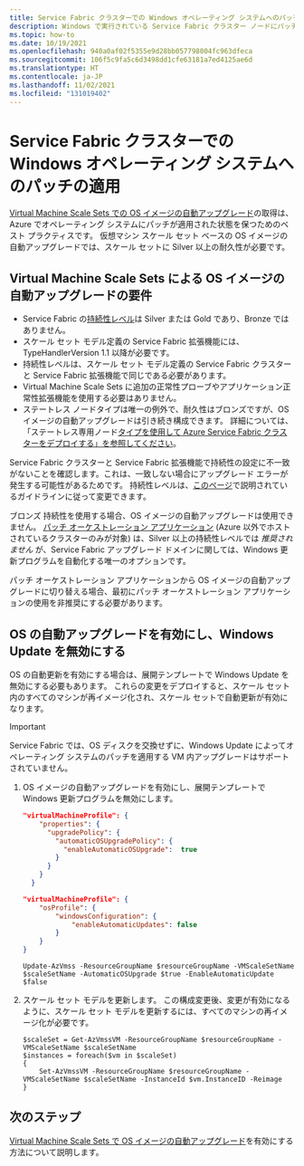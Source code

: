 ```yaml
---
title: Service Fabric クラスターでの Windows オペレーティング システムへのパッチの適用
description: Windows で実行されている Service Fabric クラスター ノードにパッチを適用するために、OS イメージの自動アップグレードを有効にする方法を次に示します。
ms.topic: how-to
ms.date: 10/19/2021
ms.openlocfilehash: 940a0af02f5355e9d28bb057798004fc963dfeca
ms.sourcegitcommit: 106f5c9fa5c6d3498dd1cfe63181a7ed4125ae6d
ms.translationtype: HT
ms.contentlocale: ja-JP
ms.lasthandoff: 11/02/2021
ms.locfileid: "131019402"
---
```

# <a name="patch-the-windows-operating-system-in-your-service-fabric-cluster"></a>Service Fabric クラスターでの Windows オペレーティング システムへのパッチの適用

[Virtual Machine Scale Sets での OS イメージの自動アップグレード](../virtual-machine-scale-sets/virtual-machine-scale-sets-automatic-upgrade.md)の取得は、Azure でオペレーティング システムにパッチが適用された状態を保つためのベスト プラクティスです。 仮想マシン スケール セット ベースの OS イメージの自動アップグレードでは、スケール セットに Silver 以上の耐久性が必要です。

## <a name="requirements-for-automatic-os-image-upgrades-by-virtual-machine-scale-sets"></a>Virtual Machine Scale Sets による OS イメージの自動アップグレードの要件

- Service Fabric の[持続性レベル](service-fabric-cluster-capacity.md#durability-characteristics-of-the-cluster)は Silver または Gold であり、Bronze ではありません。
- スケール セット モデル定義の Service Fabric 拡張機能には、TypeHandlerVersion 1.1 以降が必要です。
- 持続性レベルは、スケール セット モデル定義の Service Fabric クラスターと Service Fabric 拡張機能で同じである必要があります。
- Virtual Machine Scale Sets に追加の正常性プローブやアプリケーション正常性拡張機能を使用する必要はありません。
- ステートレス ノードタイプは唯一の例外で、耐久性はブロンズですが、OS イメージの自動アップグレードは引き続き構成できます。 詳細については、「ステートレス専用ノード[タイプを使用して Azure Service Fabric クラスターをデプロイする」を参照してください](service-fabric-stateless-node-types.md)。

Service Fabric クラスターと Service Fabric 拡張機能で持続性の設定に不一致がないことを確認します。これは、一致しない場合にアップグレード エラーが発生する可能性があるためです。 持続性レベルは、[このページ](service-fabric-cluster-capacity.md#changing-durability-levels)で説明されているガイドラインに従って変更できます。

ブロンズ 持続性を使用する場合、OS イメージの自動アップグレードは使用できません。 [パッチ オーケストレーション アプリケーション](service-fabric-patch-orchestration-application.md) (Azure 以外でホストされているクラスターのみが対象) は、Silver 以上の持続性レベルでは *推奨されません* が、Service Fabric アップグレード ドメインに関しては、Windows 更新プログラムを自動化する唯一のオプションです。

パッチ オーケストレーション アプリケーションから OS イメージの自動アップグレードに切り替える場合、最初にパッチ オーケストレーション アプリケーションの使用を非推奨にする必要があります。

## <a name="enable-auto-os-upgrades-and-disable-windows-update"></a>OS の自動アップグレードを有効にし、Windows Update を無効にする

OS の自動更新を有効にする場合は、展開テンプレートで Windows Update を無効にする必要もあります。 これらの変更をデプロイすると、スケール セット内のすべてのマシンが再イメージ化され、スケール セットで自動更新が有効になります。

> [!IMPORTANT]
> Service Fabric では、OS ディスクを交換せずに、Windows Update によってオペレーティング システムのパッチを適用する VM 内アップグレードはサポートされていません。


1. OS イメージの自動アップグレードを有効にし、展開テンプレートで Windows 更新プログラムを無効にします。
 
    ```json
    "virtualMachineProfile": { 
        "properties": {
          "upgradePolicy": {
            "automaticOSUpgradePolicy": {
              "enableAutomaticOSUpgrade":  true
            }
          }
        }
      }
    ```
    
    ```json
    "virtualMachineProfile": { 
        "osProfile": { 
            "windowsConfiguration": { 
                "enableAutomaticUpdates": false 
            }
        }
    }
    ```

    ```azurepowershell-interactive
    Update-AzVmss -ResourceGroupName $resourceGroupName -VMScaleSetName $scaleSetName -AutomaticOSUpgrade $true -EnableAutomaticUpdate $false
    ```

1. スケール セット モデルを更新します。 この構成変更後、変更が有効になるように、スケール セット モデルを更新するには、すべてのマシンの再イメージ化が必要です。

    ```azurepowershell-interactive
    $scaleSet = Get-AzVmssVM -ResourceGroupName $resourceGroupName -VMScaleSetName $scaleSetName
    $instances = foreach($vm in $scaleSet)
    {
        Set-AzVmssVM -ResourceGroupName $resourceGroupName -VMScaleSetName $scaleSetName -InstanceId $vm.InstanceID -Reimage
    }
    ```

## <a name="next-steps"></a>次のステップ

[Virtual Machine Scale Sets で OS イメージの自動アップグレード](../virtual-machine-scale-sets/virtual-machine-scale-sets-automatic-upgrade.md)を有効にする方法について説明します。